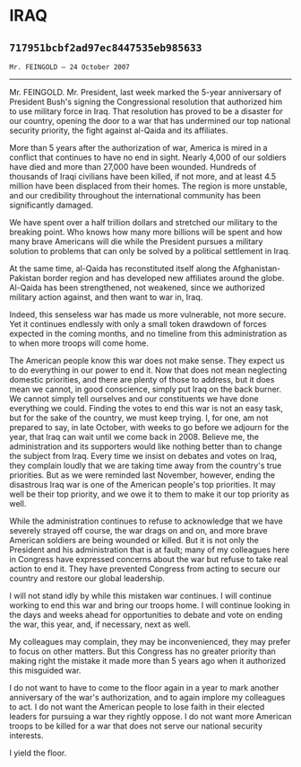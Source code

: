 # IRAQ
## `717951bcbf2ad97ec8447535eb985633`
`Mr. FEINGOLD — 24 October 2007`

---


Mr. FEINGOLD. Mr. President, last week marked the 5-year anniversary 
of President Bush's signing the Congressional resolution that 
authorized him to use military force in Iraq. That resolution has 
proved to be a disaster for our country, opening the door to a war that 
has undermined our top national security priority, the fight against 
al-Qaida and its affiliates.

More than 5 years after the authorization of war, America is mired in 
a conflict that continues to have no end in sight. Nearly 4,000 of our 
soldiers have died and more than 27,000 have been wounded. Hundreds of 
thousands of Iraqi civilians have been killed, if not more, and at 
least 4.5 million have been displaced from their homes. The region is 
more unstable, and our credibility throughout the international 
community has been significantly damaged.

We have spent over a half trillion dollars and stretched our military 
to the breaking point. Who knows how many more billions will be spent 
and how many brave Americans will die while the President pursues a 
military solution to problems that can only be solved by a political 
settlement in Iraq.

At the same time, al-Qaida has reconstituted itself along the 
Afghanistan-Pakistan border region and has developed new affiliates 
around the globe. Al-Qaida has been strengthened, not weakened, since 
we authorized military action against, and then want to war in, Iraq.

Indeed, this senseless war has made us more vulnerable, not more 
secure. Yet it continues endlessly with only a small token drawdown of 
forces expected in the coming months, and no timeline from this 
administration as to when more troops will come home.

The American people know this war does not make sense. They expect us 
to do everything in our power to end it. Now that does not mean 
neglecting domestic priorities, and there are plenty of those to 
address, but it does mean we cannot, in good conscience, simply put 
Iraq on the back burner. We cannot simply tell ourselves and our 
constituents we have done everything we could. Finding the votes to end 
this war is not an easy task, but for the sake of the country, we must 
keep trying. I, for one, am not prepared to say, in late October, with 
weeks to go before we adjourn for the year, that Iraq can wait until we 
come back in 2008. Believe me, the administration and its supporters 
would like nothing better than to change the subject from Iraq. Every 
time we insist on debates and votes on Iraq, they complain loudly that 
we are taking time away from the country's true priorities. But as we 
were reminded last November, however, ending the disastrous Iraq war is 
one of the American people's top priorities. It may well be their top 
priority, and we owe it to them to make it our top priority as well.

While the administration continues to refuse to acknowledge that we 
have severely strayed off course, the war drags on and on, and more 
brave American soldiers are being wounded or killed. But it is not only 
the President and his administration that is at fault; many of my 
colleagues here in Congress have expressed concerns about the war but 
refuse to take real action to end it. They have prevented Congress from 
acting to secure our country and restore our global leadership.

I will not stand idly by while this mistaken war continues. I will 
continue working to end this war and bring our troops home. I will 
continue looking in the days and weeks ahead for opportunities to 
debate and vote on ending the war, this year, and, if necessary, next 
as well.

My colleagues may complain, they may be inconvenienced, they may 
prefer to focus on other matters. But this Congress has no greater 
priority than making right the mistake it made more than 5 years ago 
when it authorized this misguided war.

I do not want to have to come to the floor again in a year to mark 
another anniversary of the war's authorization, and to again implore my 
colleagues to act. I do not want the American people to lose faith in 
their elected leaders for pursuing a war they rightly oppose. I do not 
want more American troops to be killed for a war that does not serve 
our national security interests.

I yield the floor.
